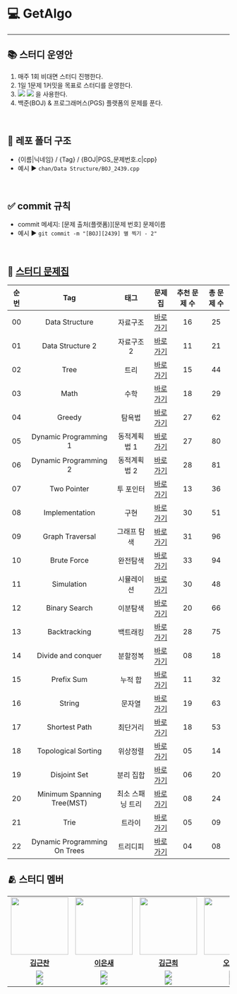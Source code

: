 # 💻 GetAlgo
---

## 📚 스터디 운영안
1. 매주 1회 비대면 스터디 진행한다.
2. 1일 1문제 1커밋을 목표로 스터디를 운영한다. 
3. <img src="https://img.shields.io/badge/C-A8B9CC?style=flat-square&logo=C&logoColor=white"/> <img src="https://img.shields.io/badge/C++-00599C?style=flat-square&logo=C%2B%2B&logoColor=white"/> 을 사용한다.
4. 백준(BOJ) & 프로그래머스(PGS) 플랫폼의 문제를 푼다.

<br/>

## 📁 레포 폴더 구조
+ {이름|닉네임} / {Tag} / {BOJ|PGS_문제번호.c|cpp}
+ 예시 ▶️ ```chan/Data Structure/BOJ_2439.cpp```


<br/>

## ✅ commit 규칙
+ commit 메세지: [문제 출처(플랫폼)][문제 번호] 문제이름
+ 예시 ▶️ ``` git commit -m "[BOJ][2439] 별 찍기 - 2" ```

<br/>

## 📑 [스터디 문제집](https://github.com/tony9402/baekjoon)
| 순번 | Tag                          | 태그                | 문제집    | 추천 문제 수 | 총 문제 수 |  
| :--: | :--------------------------: | :-----------------: | :------:  | :---------:  | :------: |
| 00 | Data Structure | 자료구조 | [바로가기](https://github.com/tony9402/baekjoon/algorithms/data_structure) | 16 | 25 | 
| 01 | Data Structure 2 | 자료구조 2 | [바로가기](https://github.com/tony9402/baekjoon/algorithms/data_structure2) | 11 | 21 | 
| 02 | Tree | 트리 | [바로가기](https://github.com/tony9402/baekjoon/algorithms/tree) | 15 | 44 | 
| 03 | Math | 수학 | [바로가기](https://github.com/tony9402/baekjoon/algorithms/math) | 18 | 29 | 
| 04 | Greedy | 탐욕법 | [바로가기](https://github.com/tony9402/baekjoon/algorithms/greedy) | 27 | 62 | 
| 05 | Dynamic Programming 1 | 동적계획법 1 | [바로가기](https://github.com/tony9402/baekjoon/algorithms/dynamic_programming_1) | 27 | 80 | 
| 06 | Dynamic Programming 2 | 동적계획법 2 | [바로가기](https://github.com/tony9402/baekjoon/algorithms/dynamic_programming_2) | 28 | 81 | 
| 07 | Two Pointer | 투 포인터 | [바로가기](https://github.com/tony9402/baekjoon/algorithms/two_pointer) | 13 | 36 | 
| 08 | Implementation | 구현 | [바로가기](https://github.com/tony9402/baekjoon/algorithms/implementation) | 30 | 51 |
| 09 | Graph Traversal | 그래프 탐색 | [바로가기](https://github.com/tony9402/baekjoon/algorithms/graph_traversal) | 31 | 96 | 
| 10 | Brute Force | 완전탐색 | [바로가기](https://github.com/tony9402/baekjoon/algorithms/brute_force) | 33 | 94 | 
| 11 | Simulation | 시뮬레이션 | [바로가기](https://github.com/tony9402/baekjoon/algorithms/simulation) | 30 | 48 | 
| 12 | Binary Search | 이분탐색 | [바로가기](https://github.com/tony9402/baekjoon/algorithms/binary_search) | 20 | 66 | 
| 13 | Backtracking | 백트래킹 | [바로가기](https://github.com/tony9402/baekjoon/algorithms/backtracking) | 28 | 75 | 
| 14 | Divide and conquer | 분할정복 | [바로가기](https://github.com/tony9402/baekjoon/algorithms/divide_and_conquer) | 08 | 18 | 
| 15 | Prefix Sum | 누적 합 | [바로가기](https://github.com/tony9402/baekjoon/algorithms/prefix_sum) | 11 | 32 | 
| 16 | String | 문자열 | [바로가기](https://github.com/tony9402/baekjoon/algorithms/string) | 19 | 63 | 
| 17 | Shortest Path | 최단거리 | [바로가기](https://github.com/tony9402/baekjoon/algorithms/shortest_path) | 18 | 53 | 
| 18 | Topological Sorting | 위상정렬 | [바로가기](https://github.com/tony9402/baekjoon/algorithms/topological_sorting) | 05 | 14 | 
| 19 | Disjoint Set | 분리 집합 | [바로가기](https://github.com/tony9402/baekjoon/algorithms/disjoint_set) | 06 | 20 |
| 20 | Minimum Spanning Tree(MST) | 최소 스패닝 트리 | [바로가기](https://github.com/tony9402/baekjoon/algorithms/minimum_spanning_tree) | 08 | 24 | 
| 21 | Trie | 트라이 | [바로가기](https://github.com/tony9402/baekjoon/algorithms/trie) | 05 | 09 | 
| 22 | Dynamic Programming On Trees | 트리디피 | [바로가기](https://github.com/tony9402/baekjoon/algorithms/dynamic_programming_on_trees) | 04 | 08 |

## 🫂 스터디 멤버
<table>
 <tr>
    <td align="center"><a href="https://github.com/geunchanKim"><img src="https://avatars.githubusercontent.com/geunchanKim" width="130px;" alt=""></a></td>
    <td align="center"><a href="https://github.com/codingbird1234"><img src="https://avatars.githubusercontent.com/codingbird1234" width="130px;" alt=""></a></td>
    <td align="center"><a href="https://github.com/g1nya2"><img src="https://avatars.githubusercontent.com/g1nya2" width="130px;" alt=""></a></td>
    <td align="center"><a href="https://github.com/junhyeok0331"><img src="https://avatars.githubusercontent.com/junhyeok0331" width="130px;" alt=""></a></td>
    <td align="center"><a href="https://github.com/two2e"><img src="https://avatars.githubusercontent.com/two2e" width="130px;" alt=""></a></td>
  </tr>
  <tr>
    <td align="center"><a href="https://github.com/geunchanKim"><b>김근찬</b></a></td>
    <td align="center"><a href="https://github.com/codingbird1234"><b>이은새</b></a></td>
    <td align="center"><a href="https://github.com/g1nya2"><b>김근희</b></a></td>
    <td align="center"><a href="https://github.com/junhyeok0331"><b>오준혁</b></a></td>
    <td align="center"><a href="https://github.com/two2e"><b>하윤지</b></a></td>
  </tr>
  <tr> 
    <td align="center"><img src="https://img.shields.io/badge/C-A8B9CC?style=flat-square&logo=C&logoColor=white"/><br/><img src="https://img.shields.io/badge/C++-00599C?style=flat-square&logo=C%2B%2B&logoColor=white"/></td>
    <td align="center"><img src="https://img.shields.io/badge/C-A8B9CC?style=flat-square&logo=C&logoColor=white"/><br/><img src="https://img.shields.io/badge/C++-00599C?style=flat-square&logo=C%2B%2B&logoColor=white"/></td>
    <td align="center"><img src="https://img.shields.io/badge/C-A8B9CC?style=flat-square&logo=C&logoColor=white"/><br/><img src="https://img.shields.io/badge/C++-00599C?style=flat-square&logo=C%2B%2B&logoColor=white"/></td>
    <td align="center"><img src="https://img.shields.io/badge/C-A8B9CC?style=flat-square&logo=C&logoColor=white"/><br/><img src="https://img.shields.io/badge/C++-00599C?style=flat-square&logo=C%2B%2B&logoColor=white"/></td>
    <td align="center"><img src="https://img.shields.io/badge/C-A8B9CC?style=flat-square&logo=C&logoColor=white"/><br/><img src="https://img.shields.io/badge/C++-00599C?style=flat-square&logo=C%2B%2B&logoColor=white"/></td>
  </tr> 
</table>
